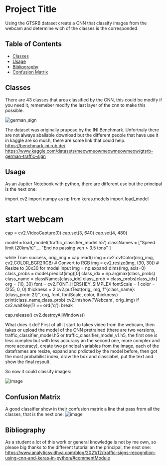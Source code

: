 # Project Title

Using the GTSRB dataset create a CNN that classify images from the webcam and determine wich of the classes is the corresponded

## Table of Contents
- [Classes](#Classes)
- [Usage](#Usage)
- [Bibliography](#Bibliography)
- [Confusion Matrix](#ConfusionMatrix)

## Classes
There are 43 classes that area classified by the CNN, this could be modify if you need it, rememeber modify the last layer of the cnn to make this possible.

![german_sign](https://github.com/SantiagoLunaMir/GTSRB---Traffic-Sing-Classifier-CNN/assets/111355326/9cd5da23-0940-4344-a77c-d311b0971bf9)

The dataset was originally prupose by the INI Benchmark. Unfortnaly there are not always abailable download but the different people that have use it in kaggle are so much, there are some link that could help.
https://benchmark.ini.rub.de/
https://www.kaggle.com/datasets/meowmeowmeowmeowmeow/gtsrb-german-traffic-sign

## Usage

As an Jupiter Notebook with python, there are different use but the principal is the next one:

import cv2
import numpy as np
from keras.models import load_model

# start webcam
cap = cv2.VideoCapture(0)
cap.set(3, 640)
cap.set(4, 480)

model = load_model('traffic_classifier_model.h5')
classNames = ["Speed limit (20km/h)",...
            "End no passing veh > 3.5 tons"
              ]

while True:
    success, orig_img = cap.read()
    img = cv2.cvtColor(orig_img, cv2.COLOR_BGR2RGB)  # Convert to RGB
    img = cv2.resize(img, (30, 30))  # Resize to 30x30 for model input
    img = np.expand_dims(img, axis=0) 
    class_probs = model.predict(img)[0]
    class_idx = np.argmax(class_probs)
    class_name = classNames[class_idx]
    class_prob = class_probs[class_idx]
    org = (10, 30)
    font = cv2.FONT_HERSHEY_SIMPLEX
    fontScale = 1
    color = (255, 0, 0)
    thickness = 2
    cv2.putText(orig_img, f"{class_name}: {class_prob:.2f}", org, font, fontScale, color, thickness)
    print(class_name,class_prob)
    cv2.imshow('Webcam', orig_img)
    if cv2.waitKey(1) == ord('q'):
        break

cap.release()
cv2.destroyAllWindows()

What does it do?
First of all it start to takes video from the webcam, then takes or upload the model of the CNN pretrained (there are two versions, traffic_classifier_model.h5 or traffic_classifier_model_v1.h5, the first one is less complex but with less accuracy an the second one, more complex and more accuracy), create two principal variables from the image, each of the dataframes are resize, expand and prdicted by the model before, then got the most probabilist index, draw the box and classlabel, put the text and show the final resoult.

So now it could classify images:

![image](https://github.com/SantiagoLunaMir/GTSRB---Traffic-Sing-Classifier/assets/111355326/f825b31a-2fd2-487d-8b6e-c709c1470416)

## Confusion Matrix

A good classifier show in their confusion matrix a line that pass from all the classes, that is the next one:
![image](https://github.com/SantiagoLunaMir/GTSRB---Traffic-Sing-Classifier/assets/111355326/9208e347-1e7e-4ac7-90db-4501b27bfa1c)

## Bibliography
As a student a lot of this work or general knowledge is not by me own, so please big thanks to the different tutorial an the principal, the next one:
https://www.analyticsvidhya.com/blog/2021/12/traffic-signs-recognition-using-cnn-and-keras-in-python/#commentModule





